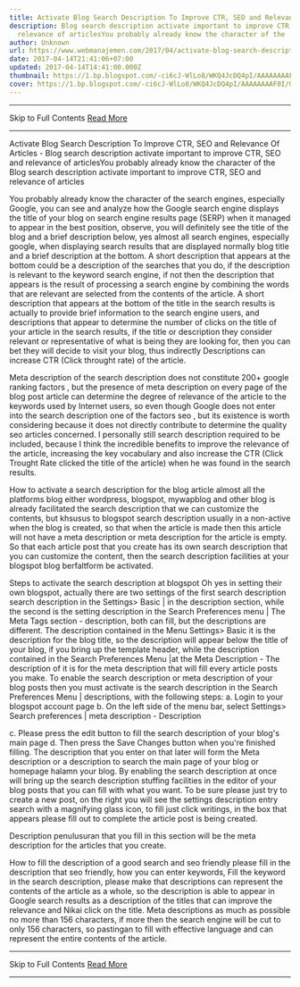```yaml
---
title: Activate Blog Search Description To Improve CTR, SEO and Relevance Of Articles
description: Blog search description activate important to improve CTR, SEO and
  relevance of articlesYou probably already know the character of the
author: Unknown
url: https://www.webmanajemen.com/2017/04/activate-blog-search-description-to.html
date: 2017-04-14T21:41:06+07:00
updated: 2017-04-14T14:41:00.000Z
thumbnail: https://1.bp.blogspot.com/-ci6cJ-WlLo8/WKQ4JcDQ4pI/AAAAAAAAF0I/Gp5LD-xDMgYr0It3EAZWWVkDlvSijot6QCLcB/s280/judul-dan-deskripsi-penelusuran-di-pencarian-google.jpg
cover: https://1.bp.blogspot.com/-ci6cJ-WlLo8/WKQ4JcDQ4pI/AAAAAAAAF0I/Gp5LD-xDMgYr0It3EAZWWVkDlvSijot6QCLcB/s280/judul-dan-deskripsi-penelusuran-di-pencarian-google.jpg
---
```


<hr/> Skip to Full Contents <a href="https://www.webmanajemen.com/2017/04/activate-blog-search-description-to.html" rel="follow" class="button" id="read-more">Read More</a> <hr/> Activate Blog Search Description To Improve CTR, SEO and Relevance Of Articles - Blog search description activate important to improve CTR, SEO and relevance of articlesYou probably already know the character of the Blog search description activate important to improve CTR, SEO and relevance of articles


You probably already know the character of the search engines, especially Google, you can see and analyze how the Google search engine displays the title of your blog on search engine results page (SERP) when it managed to appear in the best position, observe, you will definitely see the title of the blog and a brief description below, yes almost all search engines, especially google, when displaying search results that are displayed normally blog title and a brief description at the bottom. 
A short description that appears at the bottom could be a description of the searches that you do, if the description is relevant to the keyword search engine, if not then the description that appears is the result of processing a search engine by combining the words that are relevant are selected from the contents of the article. 
A short description that appears at the bottom of the title in the search results is actually to provide brief information to the search engine users, and descriptions that appear to determine the number of clicks on the title of your article in the search results, if the title or description they consider relevant or representative of what is being they are looking for, then you can bet they will decide to visit your blog, thus indirectly Descriptions can increase CTR (Click throught rate) of the article. 

 

Meta description of the search description does not constitute 200+ google ranking factors , but the presence of meta description on every page of the blog post article can determine the degree of relevance of the article to the keywords used by Internet users, so even though Google does not enter into the search description one of the factors seo , but its existence is worth considering because it does not directly contribute to determine the quality seo articles concerned. 
I personally still search description required to be included, because I think the incredible benefits to improve the relevance of the article, increasing the key vocabulary and also increase the CTR (Click Trought Rate clicked the title of the article) when he was found in the search results. 

How to activate a search description for the blog article 
almost all the platforms blog either wordpress, blogspot, mywapblog and other blog is already facilitated the search description that we can customize the contents, but khsusus to blogspot search description usually in a non-active when the blog is created, so that when the article is made then this article will not have a meta description or meta description for the article is empty. 
So that each article post that you create has its own search description that you can customize the content, then the search description facilities at your blogspot blog berfaltform be activated. 

Steps to activate the search description at blogspot 
Oh yes in setting their own blogspot, actually there are two settings of the first search description search description in the Settings> Basic | in the description section, while the second is the setting description in the Search Preferences menu | The Meta Tags section - description, both can fill, but the descriptions are different. 
The description contained in the Menu Settings> Basic it is the description for the blog title, so the description will appear below the title of your blog, if you bring up the template header, while the description contained in the Search Preferences Menu |at the Meta Description - The description of it is for the meta description that will fill every article posts you make. 
To enable the search description or meta description of your blog posts then you must activate is the search description in the Search Preferences Menu | descriptions, with the following steps: 
a. Login to your blogspot account page 
b. On the left side of the menu bar, select Settings> Search preferences | meta description - Description 

 

c. Please press the edit button to fill the search description of your blog's main page 
d. Then press the Save Changes button when you're finished filling. 
The description that you enter on that later will form the Meta description or a description to search the main page of your blog or homepage halamn your blog. 
By enabling the search description at once will bring up the search description stuffing facilities in the editor of your blog posts that you can fill with what you want. 
To be sure please just try to create a new post, on the right you will see the settings description entry search with a magnifying glass icon, to fill just click writings, in the box that appears please fill out to complete the article post is being created. 

 
Description penulusuran that you fill in this section will be the meta description for the articles that you create. 

How to fill the description of a good search and seo friendly 
please fill in the description that seo friendly, how you can enter keywords, Fill the keyword in the search description, please make that descriptions can represent the contents of the article as a whole, so the description is able to appear in Google search results as a description of the titles that can improve the relevance and Nikai click on the title. 
Meta descriptions as much as possible no more than 156 characters, if more then the search engine will be cut to only 156 characters, so pastingan to fill with effective language and can represent the entire contents of the article. <hr/> Skip to Full Contents <a href="https://www.webmanajemen.com/2017/04/activate-blog-search-description-to.html" rel="follow" class="button" id="read-more">Read More</a> <hr/>